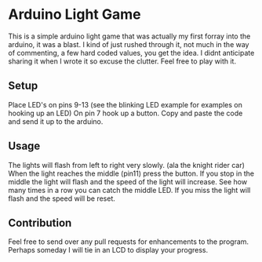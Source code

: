 Arduino Light Game
=============

This is a simple arduino light game that was actually my first forray into the arduino, it was a blast.
I kind of just rushed through it, not much in the way of commenting, a few hard coded values, you get the idea.
I didnt anticipate sharing it when I wrote it so excuse the clutter.  Feel free to play with it.


Setup
-----------

Place LED's on pins 9-13 (see the blinking LED example for examples on hooking up an LED)
On pin 7 hook up a button.
Copy and paste the code and send it up to the arduino.


Usage
-----

The lights will flash from left to right very slowly. (ala the knight rider car)  When the light reaches the middle (pin11) press the button.
If you stop in the middle the light will flash and the speed of the light will increase. See how many times in a row
you can catch the middle LED.  If you miss the light will flash and the speed will be reset.


Contribution
-------------
	
Feel free to send over any pull requests for enhancements to the program.  Perhaps someday I will tie in an LCD to display your progress.